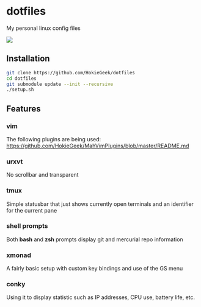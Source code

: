 dotfiles
========
My personal linux config files

![](https://dl.dropboxusercontent.com/u/6524/ss.png)

## Installation
``` sh
git clone https://github.com/HokieGeek/dotfiles
cd dotfiles
git submodule update --init --recursive
./setup.sh
```

## Features

### vim
The following plugins are being used: https://github.com/HokieGeek/MahVimPlugins/blob/master/README.md

### urxvt
No scrollbar and transparent

### tmux
Simple statusbar that just shows currently open terminals and an identifier for the current pane

### shell prompts
Both **bash** and **zsh** prompts display git and mercurial repo information

### xmonad
A fairly basic setup with custom key bindings and use of the GS menu

### conky
Using it to display statistic such as IP addresses, CPU use, battery life, etc.

